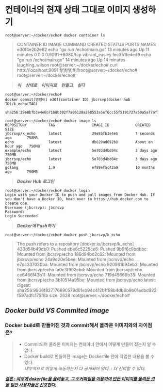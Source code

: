 

# 컨테이너의 현재 상태 그대로 이미지 생성하기

```
root@server:~/docker/echo# docker container ls
```
>CONTAINER ID        IMAGE               COMMAND                  CREATED             STATUS              PORTS                    NAMES
e30f4e2b2e62        echo                "go run /echo/main.go"   13 minutes ago      Up 11 minutes       0.0.0.0:9091->8080/tcp   vibrant_easley
fec351feded9        echo                "go run /echo/main.go"   14 minutes ago      Up 14 minutes                                laughing_wilson
root@server:~/docker/echo# curl http://localhost:9091
fjfjfjfjfjffj!!root@server:~/docker/echo# 
root@server:~/docker/echo# 


> ***이　상태로　이미지로　만들고　싶다***
 

```
root@server:~/docker/echo# 
docker commit(명령어) e30f(container ID) jbcrsvp(docker hub ID)/k_echo(TAG)

sha256:29e8bfb3e4e6b71b8b302f7a06128a268553a5ef6cc55f5191727a50a5a77af7
````

```
root@server:~/docker/echo# docker image ls
REPOSITORY          TAG                 IMAGE ID            CREATED             SIZE
jbcrsvp/k_echo      latest              29e8bfb3e4e6        7 seconds ago       758MB
echo                latest              db829ad692b8        About an hour ago   750MB
example/echo        latest              5e703d4bd04c        3 days ago          750MB
jbcrsvp/echo        latest              5e703d4bd04c        3 days ago          750MB
golang              1.9                 ef89ef5c42a9        10 months ago       750MB
```

> ***Docker Hub 로그인***
```
root@server:~/docker/echo# docker login
Login with your Docker ID to push and pull images from Docker Hub. If you don't have a Docker ID, head over to https://hub.docker.com to create one.
Username (jbcrsvp): jbcrsvp
Password: 
Login Succeeded
```

> ***Docker에 Push하기***
```
root@server:~/docker/echo# docker push jbcrsvp/k_echo
```

>The push refers to a repository [docker.io/jbcrsvp/k_echo]
433d54b49db0: Pushed 
ebe6c5225ce6: Pushed 
9b9f6c9bdbbc: Mounted from jbcrsvp/echo 
186d94bd2c62: Mounted from jbcrsvp/echo 
24a9d20e5bee: Mounted from jbcrsvp/echo 
e7dc337030ba: Mounted from jbcrsvp/echo 
920961b94eb3: Mounted from jbcrsvp/echo 
fa0c3f992cbd: Mounted from jbcrsvp/echo 
ce6466f43b11: Mounted from jbcrsvp/echo 
719d45669b35: Mounted from jbcrsvp/echo 
3b10514a95be: Mounted from jbcrsvp/echo 
latest: digest: sha256:9906f827176890579d01eb94c412b1f98b4db6b9b01edbd923f597adfc175f8b size: 2628
root@server:~/docker/echo# 




## ***Docker build VS Commited image***


### Docker build로 만들어진 것과 commit해서 올라온 이미지와의 차이점은?
>- Commit되어 올라온 이미지는 컨테이너 안에서 어떻게 만들어 졌는지 알 수 없다.
>- Docker build로 만들어진 image는 Dockerfile 안에 작업한 내용을 볼 수 있다.                                                    
*내부적으로 어떻게 작동하는지 다 공개되어 있다. : 더 신뢰할 수 있다.*

***<u>결론 : 외부에 dokerfile을 올려놓고, 그 도커파일을 이용하여 만든 이미지를 올려둔 것을 일반 사용자들은 선호한다.</u>***


